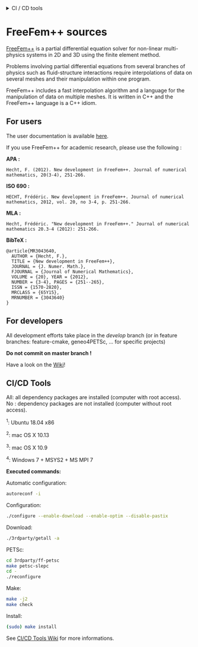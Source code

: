 <!----------------------------------------------------------------------------------->
<!--- This file is part of FreeFem++.                                             --->
<!---                                                                             --->
<!--- FreeFem++ is free software: you can redistribute it and/or modify           --->
<!--- it under the terms of the GNU Lesser General Public License as published by --->
<!--- the Free Software Foundation, either version 3 of the License, or           --->
<!--- (at your option) any later version.                                         --->
<!---                                                                             --->
<!--- FreeFem++ is distributed in the hope that it will be useful,                --->
<!--- but WITHOUT ANY WARRANTY; without even the implied warranty of              --->
<!--- MERCHANTABILITY or FITNESS FOR A PARTICULAR PURPOSE.  See the               --->
<!--- GNU Lesser General Public License for more details.                         --->
<!---                                                                             --->
<!--- You should have received a copy of the GNU Lesser General Public License    --->
<!--- along with Foobar.  If not, see <http://www.gnu.org/licenses/>.             --->
<!----------------------------------------------------------------------------------->

<details>
<summary> CI / CD tools </summary>

[![Codacy Badge](https://api.codacy.com/project/badge/Grade/710d25bb3c6040c19c3ff7c0f3201835)](https://www.codacy.com/app/sgarnotel/FreeFem-sources?utm_source=github.com&amp;utm_medium=referral&amp;utm_content=FreeFem/FreeFem-sources&amp;utm_campaign=Badge_Grade)
[![Build Status](https://travis-ci.org/FreeFem/FreeFem-sources.svg?branch=master)](https://travis-ci.org/FreeFem/FreeFem-sources)
[![Language grade: C/C++](https://img.shields.io/lgtm/grade/cpp/g/FreeFem/FreeFem-sources.svg?logo=lgtm&logoWidth=18)](https://lgtm.com/projects/g/FreeFem/FreeFem-sources/context:cpp)

| Branch | Ubuntu All<sup>1</sup> | Ubuntu No<sup>1</sup> | MacOSX All<sup>2</sup> | MacOSX No<sup>3</sup> | Windows 7 64bits<sup>4</sup> | Windows7 32bits<sup>4<sup> |
|:---:|:---:|:---:|:---:|:---:|:---:|:---:|
| Develop | [![Build Status](https://ci.inria.fr/freefem/buildStatus/icon?job=FreeFem-source-develop-UbuntuAll)](https://ci.inria.fr/freefem/job/FreeFem-source-develop-UbuntuAll/) | [![Build Status](https://ci.inria.fr/freefem/buildStatus/icon?job=FreeFem-source-develop-UbuntuNo)](https://ci.inria.fr/freefem/job/FreeFem-source-develop-UbuntuNo/) | [![Build Status](https://ci.inria.fr/freefem/buildStatus/icon?job=FreeFem-source-develop-MacOSXAll)](https://ci.inria.fr/freefem/job/FreeFem-source-develop-MacOSXAll/) | [![Build Status](https://ci.inria.fr/freefem/buildStatus/icon?job=FreeFem-source-develop-MacOSXNo)](https://ci.inria.fr/freefem/job/FreeFem-source-develop-MacOSXNo/) | [![Build Status](https://ci.inria.fr/freefem/buildStatus/icon?job=FreeFem-source-develop-Windows7)](https://ci.inria.fr/freefem/job/FreeFem-source-develop-Windows7) | [![Build Status](https://ci.inria.fr/freefem/buildStatus/icon?job=FreeFem-source-develop-Windows7-32)](https://ci.inria.fr/freefem/job/FreeFem-source-devlop-Windows7-32) |
| Master | [![Build Status](https://ci.inria.fr/freefem/buildStatus/icon?job=FreeFem-source-master-UbuntuAll)](https://ci.inria.fr/freefem/job/FreeFem-source-master-UbuntuAll/) | [![Build Status](https://ci.inria.fr/freefem/buildStatus/icon?job=FreeFem-source-master-UbuntuNo)](https://ci.inria.fr/freefem/job/FreeFem-source-master-UbuntuNo/) | [![Build Status](https://ci.inria.fr/freefem/buildStatus/icon?job=FreeFem-source-master-MacOSXAll)](https://ci.inria.fr/freefem/job/FreeFem-source-master-MacOSXAll/) | [![Build Status](https://ci.inria.fr/freefem/buildStatus/icon?job=FreeFem-source-master-MacOSXNo)](https://ci.inria.fr/freefem/job/FreeFem-source-master-MacOSXNo/) | [![Build Status](https://ci.inria.fr/freefem/buildStatus/icon?job=FreeFem-source-master-Windows7)](https://ci.inria.fr/freefem/job/FreeFem-source-master-Windows7) | [![Build Status](https://ci.inria.fr/freefem/buildStatus/icon?job=FreeFem-source-master-Windows7-32)](https://ci.inria.fr/freefem/job/FreeFem-source-master-Windows7-32) |

See [CI/CD Tools](#ci-cd-tools)
</details>

# FreeFem++ sources

[FreeFem++](https://freefem.org) is a partial differential equation solver for non-linear multi-physics systems in 2D and 3D using the finite element method.

Problems involving partial differential equations from several branches of physics such as fluid-structure interactions require interpolations of data on several meshes and their manipulation within one program.

FreeFem++ includes a fast interpolation algorithm and a language for the manipulation of data on multiple meshes. It is written in C++ and the FreeFem++ language is a C++ idiom.

## For users

The user documentation is available [here](https://github.com/FreeFem/FreeFem-doc).

If you use FreeFem++ for academic research, please use the following :

**APA :**
```
Hecht, F. (2012). New development in FreeFem++. Journal of numerical mathematics, 20(3-4), 251-266.
```

**ISO 690 :**
```
HECHT, Frédéric. New development in FreeFem++. Journal of numerical mathematics, 2012, vol. 20, no 3-4, p. 251-266.
```

**MLA :**
```
Hecht, Frédéric. "New development in FreeFem++." Journal of numerical mathematics 20.3-4 (2012): 251-266.
```

**BibTeX :**
```
@article{MR3043640,
  AUTHOR = {Hecht, F.},
  TITLE = {New development in FreeFem++},
  JOURNAL = {J. Numer. Math.},
  FJOURNAL = {Journal of Numerical Mathematics},
  VOLUME = {20}, YEAR = {2012},
  NUMBER = {3-4}, PAGES = {251--265},
  ISSN = {1570-2820},
  MRCLASS = {65Y15},
  MRNUMBER = {3043640}
}
```


## For developers

All development efforts take place in the _develop_ branch (or in feature branches: feature-cmake, geneo4PETSc, ... for specific projects)

**Do not commit on master branch !**

Have a look on the [Wiki](https://github.com/FreeFem/FreeFem-sources/wiki)!

## CI/CD Tools

All: all dependency packages are installed (computer with root access).<br/>
No : dependency packages are not installed (computer without root access).

<sup>1</sup>: Ubuntu 18.04 x86

<sup>2</sup>: mac OS X 10.13

<sup>3</sup>: mac OS X 10.9

<sup>4</sup>: Windows 7 + MSYS2 + MS MPI 7

__Executed commands:__

Automatic configuration:

```bash
autoreconf -i
```

Configuration:

```bash
./configure --enable-download --enable-optim --disable-pastix
```

Download:

```bash
./3rdparty/getall -a
```

PETSc:

```bash
cd 3rdparty/ff-petsc
make petsc-slepc
cd -
./reconfigure
```

Make:

```bash
make -j2
make check
```

Install:

```bash
(sudo) make install
```

See [CI/CD Tools Wiki](https://github.com/FreeFem/FreeFem-sources/wiki/CI-CD-Tools) for more informations.
